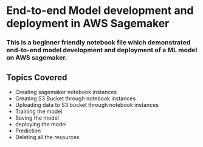 # End-to-end Model development and deployment in AWS Sagemaker
### This is a beginner friendly notebook file which demonstrated end-to-end model development and deployment of a ML model on AWS sagemaker.

## Topics Covered
* Creating sagemaker notebook instances
* Creating S3 Bucket through notebook instances
* Uploading data to S3 bucket through notebook instances
* Training the model
* Saving the model
* deploying the model
* Prediction
* Deleting all the resources
